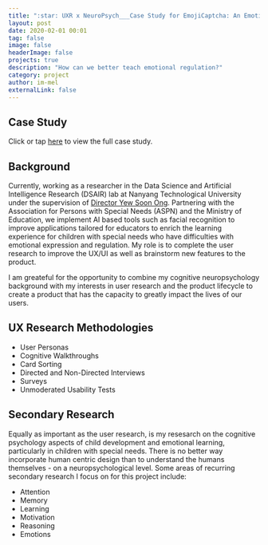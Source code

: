 ```yaml
---
title: ":star: UXR x NeuroPsych___Case Study for EmojiCaptcha: An Emotion Education Tool"
layout: post
date: 2020-02-01 00:01
tag: false
image: false
headerImage: false
projects: true
description: "How can we better teach emotional regulation?"
category: project
author: im-mel
externalLink: false
---
```


## Case Study 
Click or tap [here](https://im-mel.github.io/assets/ASPN_Report.pdf) to view the full case study.

## Background
Currently, working as a researcher in the Data Science and Artificial Intelligence Research (DSAIR) lab at Nanyang Technological University under the supervision of [Director Yew Soon Ong](https://www.a-star.edu.sg/About-A-STAR/corporate-profile/people/professor-ong-yew-soon). Partnering with the Association for Persons with Special Needs (ASPN) and the Ministry of Education, we implement AI based tools such as facial recognition to improve applications tailored for educators to enrich the learning experience for children with special needs who have difficulties with emotional expression and regulation. My role is to complete the user research to improve the UX/UI as well as brainstorm new features to the product. 

I am greateful for the opportunity to combine my cognitive neuropsychology background with my interests in user research and the product lifecycle to create a product that has the capacity to greatly impact the lives of our users.

## UX Research Methodologies
- User Personas
- Cognitive Walkthroughs
- Card Sorting 
- Directed and Non-Directed Interviews
- Surveys
- Unmoderated Usability Tests

## Secondary Research
Equally as important as the user research, is my resesarch on the cognitive psychology aspects of child development and emotional learning, particularly in children with special needs. There is no better way incorporate human centric design than to understand the humans themselves - on a neuropsychological level. Some areas of recurring secondary research I focus on for this project include:
- Attention
- Memory
- Learning
- Motivation 
- Reasoning 
- Emotions  
